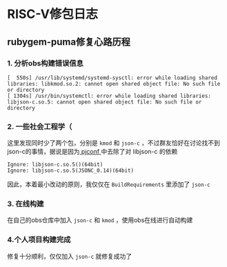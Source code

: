 # RISC-V修包日志

## rubygem-puma修复心路历程

### 1. 分析obs构建错误信息

```
[  550s] /usr/lib/systemd/systemd-sysctl: error while loading shared libraries: libkmod.so.2: cannot open shared object file: No such file or directory
[ 1304s] /usr/bin/systemctl: error while loading shared libraries: libjson-c.so.5: cannot open shared object file: No such file or directory
```

### 2. 一些社会工程学（

这里发现同时少了两个包，分别是 `kmod` 和 `json-c` ，不过群友恰好在讨论找不到json-c的事情，据说是因为[ pjconf ](https://build.openeuler.org/project/prjconf/openEuler:Mainline:RISC-V)中去除了对 libjson-c 的依赖

```
Ignore: libjson-c.so.5()(64bit)
Ignore: libjson-c.so.5(JSONC_0.14)(64bit)
```

因此，本着最小改动的原则，我仅仅在 `BuildRequirements` 里添加了 `json-c`

### 3. 在线构建

在自己的obs仓库中加入 `json-c` 和 `kmod` ，使用obs在线进行自动构建

### 4.个人项目构建完成

修复十分顺利，仅仅加入 `json-c` 就修复成功了
